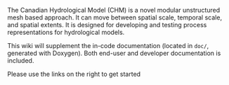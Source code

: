 The Canadian Hydrological Model (CHM) is a novel modular unstructured mesh based approach. It can move between spatial scale, temporal scale, and spatial extents. It is designed for developing and testing process representations for hydrological models.


This wiki will supplement the in-code documentation (located in ```doc/```, generated with Doxygen). Both end-user and developer documentation is included.

Please use the links on the right to get started
